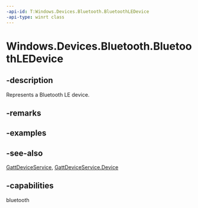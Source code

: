 ```yaml
---
-api-id: T:Windows.Devices.Bluetooth.BluetoothLEDevice
-api-type: winrt class
---
```


<!-- Class syntax.
public class BluetoothLEDevice : Windows.Devices.Bluetooth.IBluetoothLEDevice, Windows.Devices.Bluetooth.IBluetoothLEDevice2, Windows.Devices.Bluetooth.IBluetoothLEDevice3, Windows.Foundation.IClosable
-->

# Windows.Devices.Bluetooth.BluetoothLEDevice

## -description
Represents a Bluetooth LE device.

## -remarks

## -examples

## -see-also
[GattDeviceService](../windows.devices.bluetooth.genericattributeprofile/gattdeviceservice.md), [GattDeviceService.Device](../windows.devices.bluetooth.genericattributeprofile/gattdeviceservice_device.md)

## -capabilities
bluetooth